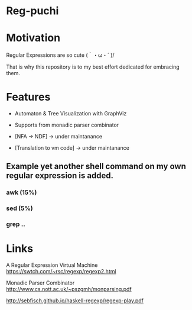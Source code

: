 # Reg-puchi

# Motivation

Regular Expressions are so cute  (｀・ω・´ )/

That is why this repository is to my best effort dedicated for embracing them.

# Features

* Automaton & Tree Visualization with GraphViz

* Supports from monadic parser combinator

* [NFA -> NDF] -> under maintanance

* [Translation to vm code] -> under maintanance

## Example yet another shell command on my own regular expression is added.

### awk (15%)

### sed (5%)

### grep ..

# Links

A Regular Expression Virtual Machine
https://swtch.com/~rsc/regexp/regexp2.html

Monadic Parser Combinator
http://www.cs.nott.ac.uk/~pszgmh/monparsing.pdf


http://sebfisch.github.io/haskell-regexp/regexp-play.pdf
